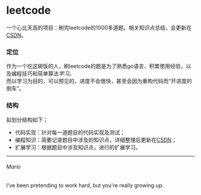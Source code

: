 # leetcode
一个心比天高的项目：刷完leetcode的1000多道题。相关知识点总结，会更新在[CSDN](https://blog.csdn.net/a982254249)。
### 定位
作为一个吃这碗饭的人，刷leetcode的题是为了熟悉go语言、积累使用经验，以及编程技巧和简单算法*学习*。  
而以学习为目的，可以预见的，进度不会很快，甚至会因为重构代码而“开进度的倒车”。  
### 结构
拟划分结构如下；  
- 代码实现：针对每一道题目的代码实现及测试；
- 编程知识：简要记录题目中涉及的知识点，详细整理后更新在[CSDN](https://blog.csdn.net/a982254249)；
- 扩展学习：根据题目中涉及知识点，进行的扩展学习。
---
###### Mario
I've been pretending to work hard, but you're really growing up.
